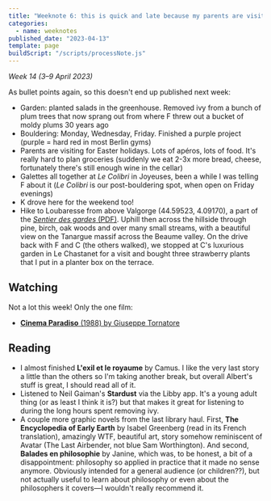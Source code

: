 ```yaml
---
title: "Weeknote 6: this is quick and late because my parents are visiting and there's no time"
categories:
  - name: weeknotes
published_date: "2023-04-13"
template: page
buildScript: "/scripts/processNote.js"
---
```


_Week 14 (3–9 April 2023)_

As bullet points again, so this doesn't end up published next week:

- Garden: planted salads in the greenhouse. Removed ivy from a bunch of plum trees that now sprang out from where F threw out a bucket of moldy plums 30 years ago
- Bouldering: Monday, Wednesday, Friday. Finished a purple project (purple = hard red in most Berlin gyms)
- Parents are visiting for Easter holidays. Lots of <span lang="fr">apéros</span>, lots of food. It's really hard to plan groceries (suddenly we eat 2-3x more bread, cheese, fortunately there's still enough wine in the cellar)
- Galettes all together at _Le Colibri_ in Joyeuses, been a while I was telling F about it (_Le Colibri_ is our post-bouldering spot, when open on Friday evenings)
- K drove here for the weekend too!
- Hike to Loubaresse from above Valgorge (44.59523, 4.09170), a part of the [_Sentier des gardes_ (PDF)](https://loubaresse.fr/wp-content/uploads/sites/38/2022/03/le-sentier-des-gardes.pdf). Uphill then across the hillside through pine, birch, oak woods and over many small streams, with a beautiful view on the Tanargue massif across the Beaume valley. On the drive back with F and C (the others walked), we stopped at C's luxurious garden in Le Chastanet for a visit and bought three strawberry plants that I put in a planter box on the terrace.

## Watching

Not a lot this week! Only the one film:

- [**Cinema Paradiso** (1988) by Giuseppe Tornatore](/notes/cinema-paradiso-by-giuseppe-tornatore/)

## Reading

- I almost finished **L'exil et le royaume** by Camus. I like the very last story a little than the others so I'm taking another break, but overall Albert's stuff is great, I should read all of it.
- Listened to Neil Gaiman's **Stardust** via the Libby app. It's a young adult thing (or as least I think it is?) but that makes it great for listening to during the long hours spent removing ivy.
- A couple more graphic novels from the last library haul. First, **The Encyclopedia of Early Earth** by Isabel Greenberg (read in its French translation), amazingly WTF, beautiful art, story somehow reminiscent of Avatar (The Last Airbender, not blue Sam Worthington). And second, <span lang="fr">**Balades en philosophie**</span> by Janine, which was, to be honest, a bit of a disappointment: philosophy so applied in practice that it made no sense anymore. Obviously intended for a general audience (or children??), but not actually useful to learn about philosophy or even about the philosophers it covers—I wouldn't really recommend it.
